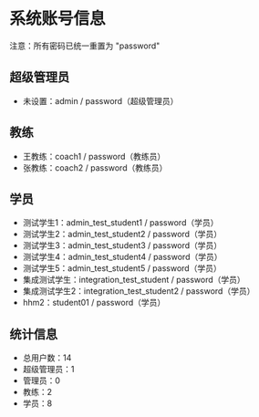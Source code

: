 # 系统账号信息

注意：所有密码已统一重置为 "password"

## 超级管理员

- 未设置：admin / password（超级管理员）

## 教练

- 王教练：coach1 / password（教练员）
- 张教练：coach2 / password（教练员）

## 学员

- 测试学生1：admin_test_student1 / password（学员）
- 测试学生2：admin_test_student2 / password（学员）
- 测试学生3：admin_test_student3 / password（学员）
- 测试学生4：admin_test_student4 / password（学员）
- 测试学生5：admin_test_student5 / password（学员）
- 集成测试学生：integration_test_student / password（学员）
- 集成测试学生2：integration_test_student2 / password（学员）
- hhm2：student01 / password（学员）

## 统计信息

- 总用户数：14
- 超级管理员：1
- 管理员：0
- 教练：2
- 学员：8
